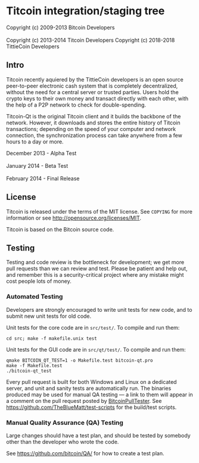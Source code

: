 Titcoin integration/staging tree
================================

Copyright (c) 2009-2013 Bitcoin Developers </br>  
Copyright (c) 2013-2014 Titcoin Developers
Copyright (c) 2018-2018 TittieCoin Developers


Intro
-----

Titcoin recently aquiered by the TittieCoin developers is an
open source peer-to-peer electronic cash system that is completely 
decentralized, without the need for a central server or trusted parties. 
Users hold the crypto keys to their own money and transact directly with each 
other, with the help of a P2P network to check for double-spending.

Titcoin-Qt is the original Titcoin client and it builds the 
backbone of the network. However, it downloads and stores the 
entire history of Titcoin transactions; depending on the speed
of your computer and network connection, the synchronization 
process can take anywhere from a few hours to a day or more.

December 2013 - Alpha Test </br>  
January 2014 - Beta Test </br>  
February 2014 - Final Release </br>  

License
-------

Titcoin is released under the terms of the MIT license. See `COPYING` for more
information or see http://opensource.org/licenses/MIT.

Titcoin is based on the Bitcoin source code.

Testing
-------

Testing and code review is the bottleneck for development; we get more pull
requests than we can review and test. Please be patient and help out, and
remember this is a security-critical project where any mistake might cost people
lots of money.

### Automated Testing

Developers are strongly encouraged to write unit tests for new code, and to
submit new unit tests for old code.

Unit tests for the core code are in `src/test/`. To compile and run them:

    cd src; make -f makefile.unix test

Unit tests for the GUI code are in `src/qt/test/`. To compile and run them:

    qmake BITCOIN_QT_TEST=1 -o Makefile.test bitcoin-qt.pro
    make -f Makefile.test
    ./bitcoin-qt_test

Every pull request is built for both Windows and Linux on a dedicated server,
and unit and sanity tests are automatically run. The binaries produced may be
used for manual QA testing — a link to them will appear in a comment on the
pull request posted by [BitcoinPullTester](https://github.com/BitcoinPullTester). See https://github.com/TheBlueMatt/test-scripts
for the build/test scripts.

### Manual Quality Assurance (QA) Testing

Large changes should have a test plan, and should be tested by somebody other
than the developer who wrote the code.

See https://github.com/bitcoin/QA/ for how to create a test plan.
